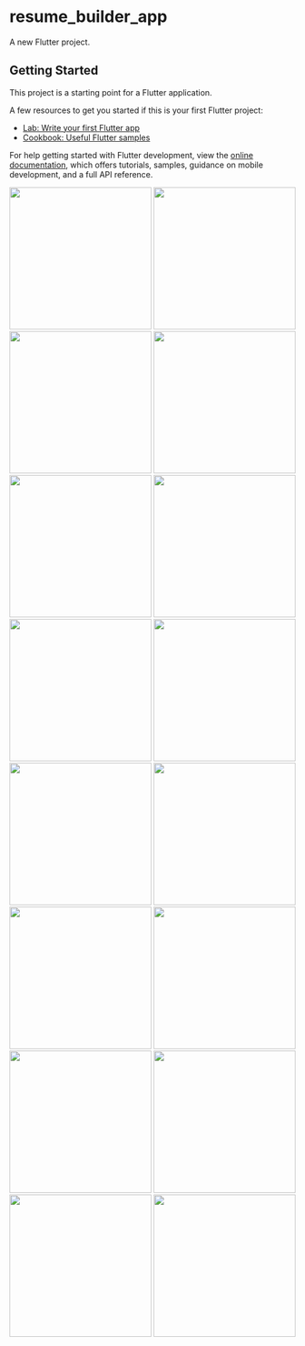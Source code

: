 # resume_builder_app

A new Flutter project.

## Getting Started

This project is a starting point for a Flutter application.

A few resources to get you started if this is your first Flutter project:

- [Lab: Write your first Flutter app](https://docs.flutter.dev/get-started/codelab)
- [Cookbook: Useful Flutter samples](https://docs.flutter.dev/cookbook)

For help getting started with Flutter development, view the
[online documentation](https://docs.flutter.dev/), which offers tutorials,
samples, guidance on mobile development, and a full API reference.


<img src= "https://user-images.githubusercontent.com/131134576/234968703-353cecfa-e7a1-4719-888a-54ae62181bd8.png" width="250px"></img>
<img src= "https://user-images.githubusercontent.com/131134576/234968807-24f65b40-231d-4b6a-b141-46fbdb0ee120.png" width="250px"></img>
<img src= "https://user-images.githubusercontent.com/131134576/234969011-57d11e2c-2cea-4a34-bd9c-d430a3a0310b.png" width="250px"></img>
<img src= "https://user-images.githubusercontent.com/131134576/234969086-f0f6ce9a-5ae1-4335-b37b-54e8aa8693ef.png" width="250px"></img>
<img src= "https://user-images.githubusercontent.com/131134576/234969149-71747c1f-f6e3-4ba2-a6a0-31de17f041fb.png" width="250px"></img>
<img src= "https://user-images.githubusercontent.com/131134576/234969237-32cce0b8-4d3d-4294-b535-039723fc2f1a.png" width="250px"></img>
<img src= "https://user-images.githubusercontent.com/131134576/234969355-0bad3e3d-31dc-49f4-b10f-e30ec97fdc71.png" width="250px"></img>
<img src= "https://user-images.githubusercontent.com/131134576/234969424-27b2714b-cfd0-4e8e-b383-ef6b23976808.png" width="250px"></img>
<img src= "https://user-images.githubusercontent.com/131134576/234969520-c9395b01-8b19-439c-8f0a-8b091718c072.png" width="250px"></img>
<img src= "https://user-images.githubusercontent.com/131134576/234969622-402331bd-2167-44f1-be21-635ba85beabe.png" width="250px"></img>
<img src= "https://user-images.githubusercontent.com/131134576/234969730-34bc4ce0-be83-49bf-9299-71b6dc258b10.png" width="250px"></img>
<img src= "https://user-images.githubusercontent.com/131134576/234969807-6b940128-da3b-47ed-ac6f-8fffef14801b.png" width="250px"></img>
<img src= "https://user-images.githubusercontent.com/131134576/234969912-2bffbf39-3aec-43b7-930d-399c9c674ae0.png" width="250px"></img>
<img src= "https://user-images.githubusercontent.com/131134576/234969984-a2b432cc-d182-4cf5-a363-d337d29ce6ea.png" width="250px"></img>
<img src= "https://user-images.githubusercontent.com/131134576/234970059-6c0c424f-6cde-479e-898e-450b135a02d9.png" width="250px"></img>
<img src= "https://user-images.githubusercontent.com/131134576/234970167-767f31c5-5dfa-48fe-9f99-e8292253ced0.png" width="250px"></img>
